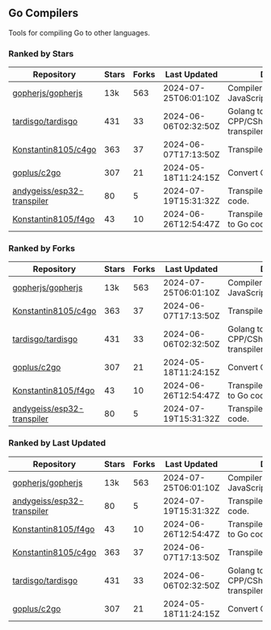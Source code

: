 ## Go Compilers

Tools for compiling Go to other languages.

### Ranked by Stars

| Repository | Stars | Forks | Last Updated | Description | 
|------------|-------|-------|--------------|-------------|
| [gopherjs/gopherjs](https://github.com/gopherjs/gopherjs) | 13k | 563 | 2024-07-25T06:01:10Z |  Compiler from Go to JavaScript. |
| [tardisgo/tardisgo](https://github.com/tardisgo/tardisgo) | 431 | 33 | 2024-06-06T02:32:50Z |  Golang to Haxe to CPP/CSharp/Java/JavaScript transpiler. |
| [Konstantin8105/c4go](https://github.com/Konstantin8105/c4go) | 363 | 37 | 2024-06-07T17:13:50Z |  Transpile C code to Go code. |
| [goplus/c2go](https://github.com/goplus/c2go) | 307 | 21 | 2024-05-18T11:24:15Z |  Convert C code to Go code. |
| [andygeiss/esp32-transpiler](https://github.com/andygeiss/esp32-transpiler) | 80 | 5 | 2024-07-19T15:31:32Z |  Transpile Go into Arduino code. |
| [Konstantin8105/f4go](https://github.com/Konstantin8105/f4go) | 43 | 10 | 2024-06-26T12:54:47Z |  Transpile FORTRAN 77 code to Go code. |

### Ranked by Forks

| Repository | Stars | Forks | Last Updated | Description | 
|------------|-------|-------|--------------|-------------|
| [gopherjs/gopherjs](https://github.com/gopherjs/gopherjs) | 13k | 563 | 2024-07-25T06:01:10Z |  Compiler from Go to JavaScript. |
| [Konstantin8105/c4go](https://github.com/Konstantin8105/c4go) | 363 | 37 | 2024-06-07T17:13:50Z |  Transpile C code to Go code. |
| [tardisgo/tardisgo](https://github.com/tardisgo/tardisgo) | 431 | 33 | 2024-06-06T02:32:50Z |  Golang to Haxe to CPP/CSharp/Java/JavaScript transpiler. |
| [goplus/c2go](https://github.com/goplus/c2go) | 307 | 21 | 2024-05-18T11:24:15Z |  Convert C code to Go code. |
| [Konstantin8105/f4go](https://github.com/Konstantin8105/f4go) | 43 | 10 | 2024-06-26T12:54:47Z |  Transpile FORTRAN 77 code to Go code. |
| [andygeiss/esp32-transpiler](https://github.com/andygeiss/esp32-transpiler) | 80 | 5 | 2024-07-19T15:31:32Z |  Transpile Go into Arduino code. |

### Ranked by Last Updated

| Repository | Stars | Forks | Last Updated | Description | 
|------------|-------|-------|--------------|-------------|
| [gopherjs/gopherjs](https://github.com/gopherjs/gopherjs) | 13k | 563 | 2024-07-25T06:01:10Z |  Compiler from Go to JavaScript. |
| [andygeiss/esp32-transpiler](https://github.com/andygeiss/esp32-transpiler) | 80 | 5 | 2024-07-19T15:31:32Z |  Transpile Go into Arduino code. |
| [Konstantin8105/f4go](https://github.com/Konstantin8105/f4go) | 43 | 10 | 2024-06-26T12:54:47Z |  Transpile FORTRAN 77 code to Go code. |
| [Konstantin8105/c4go](https://github.com/Konstantin8105/c4go) | 363 | 37 | 2024-06-07T17:13:50Z |  Transpile C code to Go code. |
| [tardisgo/tardisgo](https://github.com/tardisgo/tardisgo) | 431 | 33 | 2024-06-06T02:32:50Z |  Golang to Haxe to CPP/CSharp/Java/JavaScript transpiler. |
| [goplus/c2go](https://github.com/goplus/c2go) | 307 | 21 | 2024-05-18T11:24:15Z |  Convert C code to Go code. |

